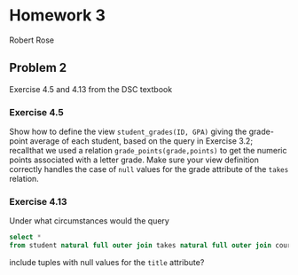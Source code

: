 # Homework 3

Robert Rose

## Problem 2

Exercise 4.5 and 4.13 from the DSC textbook

### Exercise 4.5

Show how to define the view `student_grades(ID, GPA)` giving the grade-point average 
of each student, based on the query in Exercise 3.2; recallthat we used a relation 
`grade_points(grade,points)` to get the numeric points associated with a letter grade. 
Make sure your view definition correctly handles the case of `null` values for the grade
attribute of the `takes` relation.

### Exercise 4.13

Under what circumstances would the query

```sql
select * 
from student natural full outer join takes natural full outer join course;
```

include tuples with null values for the `title` attribute?